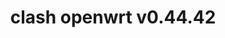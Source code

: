 ---
title: clash openwrt v0.44.42
layout: safelink
safelinkku: https://osdn.net/projects/openclash/downloads/77117/luci-app-openclash_0.44.42-beta_all.ipk/
permalink: /clash-openwrt-v44-42/
---